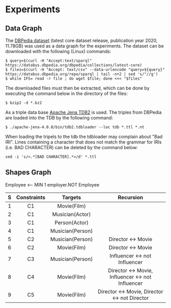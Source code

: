 # Experiments

## Data Graph
The [DBPedia dataset](https://databus.dbpedia.org/dbpedia/collections/latest-core) (latest core dataset release, publication year 2020, 11.78GB) was used as a data graph for the experiments. The dataset can be downloaded with the following (Linux) commands:

```
$ query=$(curl -H "Accept:text/sparql" https://databus.dbpedia.org/dbpedia/collections/latest-core)
$ files=$(curl -H "Accept: text/csv" --data-urlencode "query=${query}" https://databus.dbpedia.org/repo/sparql | tail -n+2 | sed 's/"//g')
$ while IFS= read -r file ; do wget $file; done <<< "$files"
```
The downloaded files must then be extracted, which can be done by executing the command below in the directory of the files: 

```
$ bzip2 -d *.bz2
```
As a triple data base [Apache Jena TDB2](https://jena.apache.org/documentation/tdb2/tdb2_cmds.html) is used. The triples from DBPedia are loaded into the TDB by the following command: 
```
$ ./apache-jena-4.0.0/bin/tdb2.tdbloader --loc tdb *.ttl *.nt 
```
When loading the tripels to the tdb the tdbloader may complain about "Bad IRI". Lines containing a character that does not match the grammar for IRIs (i.e. BAD CHARACTER) can be deleted by the command below: 
```
sed -i 's/<.*[BAD CHARACTER].*>/d' *.ttl 
```


## Shapes Graph
Employee <-- MIN 1 employer.NOT Employee

|S|Constraints| Targets | Recursion | 
|-|:---------:|:---------------:|:---------------: |
|1|     C1    | Movie(Film)     | |
|2|     C1    | Musician(Actor) | |
|3|     C1    | Person(Actor)   | |
|4|     C1    | Musician(Person)| |
|5|     C2    | Musician(Person)| Director <-> Movie |
|6|     C2    | Movie(Film)     | Director <-> Movie |
|7|     C3    | Musician(Person)| Influencer <-> not Influencer |
|8|     C4    | Movie(Film)     | Director <-> Movie, Influencer <-> not Influencer |
|9|     C5    | Movie(Film)     | Director <-> Movie, Director <-> not Director
